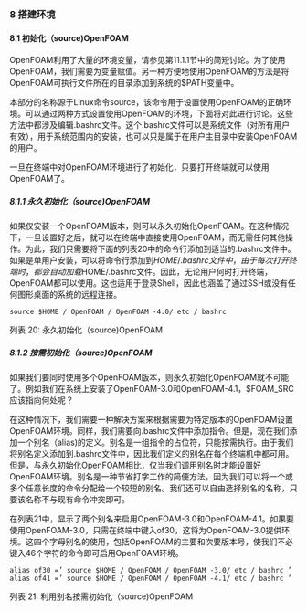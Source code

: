 ### 8 搭建环境
#### 8.1 初始化（source)OpenFOAM
OpenFOAM利用了大量的环境变量，请参见第11.1.1节中的简短讨论。为了使用OpenFOAM，我们需要为变量赋值。另一种方便地使用OpenFOAM的方法是将OpenFOAM可执行文件所在的目录添加到系统的$PATH变量中。

本部分的名称源于Linux命令source，该命令用于设置使用OpenFOAM的正确环境。可以通过两种方式设置使用OpenFOAM的环境，下面将对此进行讨论。这些方法中都涉及编辑.bashrc文件。这个.bashrc文件可以是系统文件（对所有用户有效），用于系统范围内的安装，也可以只是属于在用户主目录中安装OpenFOAM的用户。

一旦在终端中对OpenFOAM环境进行了初始化，只要打开终端就可以使用OpenFOAM了。

##### 8.1.1 永久初始化（source)OpenFOAM
如果仅安装一个OpenFOAM版本，则可以永久初始化OpenFOAM。在这种情况下，一旦设置好之后，就可以在终端中直接使用OpenFOAM，而无需任何其他操作。为此，我们只需要将下面的列表20中的命令行添加到适当的.bashrc文件中。如果是单用户安装，可以将命令行添加到$HOME/.bashrc文件中，由于每次打开终端时，都会自动加载$HOME/.bashrc文件。因此，无论用户何时打开终端，OpenFOAM都可以使用。这也适用于登录Shell，因此也涵盖了通过SSH或没有任何图形桌面的系统的远程连接。
```
source $HOME / OpenFOAM / OpenFOAM -4.0/ etc / bashrc
```
列表 20: 永久初始化（source)OpenFOAM

##### 8.1.2 按需初始化（source)OpenFOAM
如果我们要同时使用多个OpenFOAM版本，则永久初始化OpenFOAM就不可能了。例如我们在系统上安装了OpenFOAM-3.0和OpenFOAM-4.1，$FOAM_SRC应该指向何处呢？

在这种情况下，我们需要一种解决方案来根据需要为特定版本的OpenFOAM设置OpenFOAM环境。同样，我们需要向.bashrc文件中添加指令。但是，现在我们添加一个别名（alias)的定义。别名是一组指令的占位符，只能按需执行。由于我们将别名定义添加到.bashrc文件中，因此我们定义的别名在每个终端机中都可用。但是，与永久初始化OpenFOAM相比，仅当我们调用别名时才能设置好OpenFOAM环境。别名是一种节省打字工作的简便方法，因为我们可以将一个或多个任意长度的命令分配给一个较短的别名。我们还可以自由选择别名的名称，只要该名称不与现有命令冲突即可。

在列表21中，显示了两个别名来启用OpenFOAM-3.0和OpenFOAM-4.1。如果要使用OpenFOAM-3.0，只需在终端中键入of30，这将为OpenFOAM-3.0提供环境。这四个字母别名的使用，包括OpenFOAM的主要和次要版本号，使我们不必键入46个字符的命令即可启用OpenFOAM环境。
```
alias of30 =’ source $HOME / OpenFOAM / OpenFOAM -3.0/ etc / bashrc ’
alias of41 =’ source $HOME / OpenFOAM / OpenFOAM -4.1/ etc / bashrc ’
```
列表 21: 利用别名按需初始化（source)OpenFOAM
